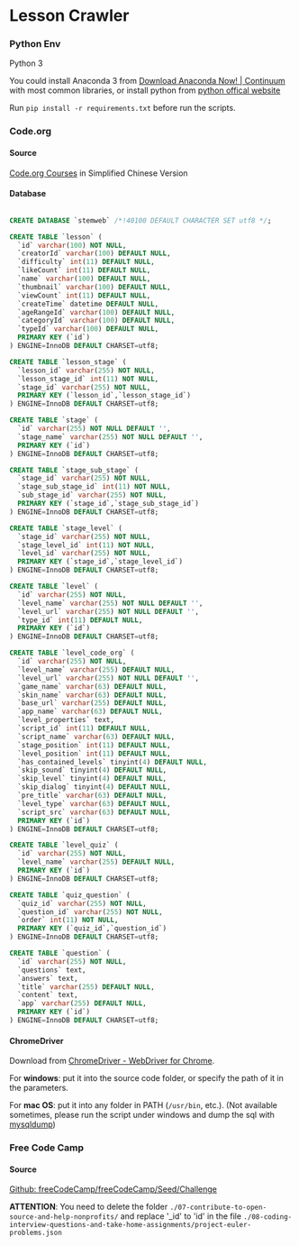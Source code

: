 # Lesson Crawler

### Python Env

Python 3

You could install Anaconda 3 from [Download Anaconda Now! | Continuum](https://www.continuum.io/downloads) with most common libraries, or install python from [python offical website](https://www.python.org/downloads/)

Run `pip install -r requirements.txt` before run the scripts.

### Code.org

#### Source

[Code.org Courses](https://studio.code.org/courses) in Simplified Chinese Version

#### Database

``` sql

CREATE DATABASE `stemweb` /*!40100 DEFAULT CHARACTER SET utf8 */;

CREATE TABLE `lesson` (
  `id` varchar(100) NOT NULL,
  `creatorId` varchar(100) DEFAULT NULL,
  `difficulty` int(11) DEFAULT NULL,
  `likeCount` int(11) DEFAULT NULL,
  `name` varchar(100) DEFAULT NULL,
  `thumbnail` varchar(100) DEFAULT NULL,
  `viewCount` int(11) DEFAULT NULL,
  `createTime` datetime DEFAULT NULL,
  `ageRangeId` varchar(100) DEFAULT NULL,
  `categoryId` varchar(100) DEFAULT NULL,
  `typeId` varchar(100) DEFAULT NULL,
  PRIMARY KEY (`id`)
) ENGINE=InnoDB DEFAULT CHARSET=utf8;

CREATE TABLE `lesson_stage` (
  `lesson_id` varchar(255) NOT NULL,
  `lesson_stage_id` int(11) NOT NULL,
  `stage_id` varchar(255) NOT NULL,
  PRIMARY KEY (`lesson_id`,`lesson_stage_id`)
) ENGINE=InnoDB DEFAULT CHARSET=utf8;

CREATE TABLE `stage` (
  `id` varchar(255) NOT NULL DEFAULT '',
  `stage_name` varchar(255) NOT NULL DEFAULT '',
  PRIMARY KEY (`id`)
) ENGINE=InnoDB DEFAULT CHARSET=utf8;

CREATE TABLE `stage_sub_stage` (
  `stage_id` varchar(255) NOT NULL,
  `stage_sub_stage_id` int(11) NOT NULL,
  `sub_stage_id` varchar(255) NOT NULL,
  PRIMARY KEY (`stage_id`,`stage_sub_stage_id`)
) ENGINE=InnoDB DEFAULT CHARSET=utf8;

CREATE TABLE `stage_level` (
  `stage_id` varchar(255) NOT NULL,
  `stage_level_id` int(11) NOT NULL,
  `level_id` varchar(255) NOT NULL,
  PRIMARY KEY (`stage_id`,`stage_level_id`)
) ENGINE=InnoDB DEFAULT CHARSET=utf8;

CREATE TABLE `level` (
  `id` varchar(255) NOT NULL,
  `level_name` varchar(255) NOT NULL DEFAULT '',
  `level_url` varchar(255) NOT NULL DEFAULT '',
  `type_id` int(11) DEFAULT NULL,
  PRIMARY KEY (`id`)
) ENGINE=InnoDB DEFAULT CHARSET=utf8;

CREATE TABLE `level_code_org` (
  `id` varchar(255) NOT NULL,
  `level_name` varchar(255) DEFAULT NULL,
  `level_url` varchar(255) NOT NULL DEFAULT '',
  `game_name` varchar(63) DEFAULT NULL,
  `skin_name` varchar(63) DEFAULT NULL,
  `base_url` varchar(255) DEFAULT NULL,
  `app_name` varchar(63) DEFAULT NULL,
  `level_properties` text,
  `script_id` int(11) DEFAULT NULL,
  `script_name` varchar(63) DEFAULT NULL,
  `stage_position` int(11) DEFAULT NULL,
  `level_position` int(11) DEFAULT NULL,
  `has_contained_levels` tinyint(4) DEFAULT NULL,
  `skip_sound` tinyint(4) DEFAULT NULL,
  `skip_level` tinyint(4) DEFAULT NULL,
  `skip_dialog` tinyint(4) DEFAULT NULL,
  `pre_title` varchar(63) DEFAULT NULL,
  `level_type` varchar(63) DEFAULT NULL,
  `script_src` varchar(63) DEFAULT NULL,
  PRIMARY KEY (`id`)
) ENGINE=InnoDB DEFAULT CHARSET=utf8;

CREATE TABLE `level_quiz` (
  `id` varchar(255) NOT NULL,
  `level_name` varchar(255) DEFAULT NULL,
  PRIMARY KEY (`id`)
) ENGINE=InnoDB DEFAULT CHARSET=utf8;

CREATE TABLE `quiz_question` (
  `quiz_id` varchar(255) NOT NULL,
  `question_id` varchar(255) NOT NULL,
  `order` int(11) NOT NULL,
  PRIMARY KEY (`quiz_id`,`question_id`)
) ENGINE=InnoDB DEFAULT CHARSET=utf8;

CREATE TABLE `question` (
  `id` varchar(255) NOT NULL,
  `questions` text,
  `answers` text,
  `title` varchar(255) DEFAULT NULL,
  `content` text,
  `app` varchar(255) DEFAULT NULL,
  PRIMARY KEY (`id`)
) ENGINE=InnoDB DEFAULT CHARSET=utf8;

```

#### ChromeDriver

Download from [ChromeDriver - WebDriver for Chrome](https://sites.google.com/a/chromium.org/chromedriver/).

For **windows**: put it into the source code folder, or specify the path of it in the parameters.

For **mac OS**: put it into any folder in PATH (`/usr/bin`, etc.). (Not available sometimes, please run the script under windows and dump the sql with [mysqldump](https://dev.mysql.com/doc/refman/5.5/en/mysqldump.html))

### Free Code Camp

#### Source

[Github: freeCodeCamp/freeCodeCamp/Seed/Challenge](https://github.com/freeCodeCamp/freeCodeCamp/tree/staging/seed/challenges)

**ATTENTION**: You need to delete the folder `./07-contribute-to-open-source-and-help-nonprofits/` and replace '_id' to 'id' in the file `./08-coding-interview-questions-and-take-home-assignments/project-euler-problems.json`